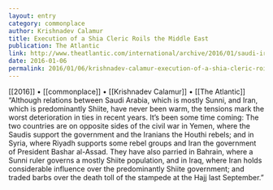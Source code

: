 ```yaml
---
layout: entry
category: commonplace
author: Krishnadev Calamur
title: Execution of a Shia Cleric Roils the Middle East
publication: The Atlantic
link: http://www.theatlantic.com/international/archive/2016/01/saudi-iran-execution-kuwait/422628/
date: 2016-01-06
permalink: 2016/01/06/krishnadev-calamur-execution-of-a-shia-cleric-roils-the-middle-east
---
```


[[2016]] • [[commonplace]] • [[Krishnadev Calamur]] • [[The Atlantic]]
 
“Although relations between Saudi Arabia, which is mostly Sunni, and Iran, which is predominantly Shiite, have never been warm, the tensions mark the worst deterioration in ties in recent years. It’s been some time coming: The two countries are on opposite sides of the civil war in Yemen, where the Saudis support the government and the Iranians the Houthi rebels; and in Syria, where Riyadh supports some rebel groups and Iran the government of President Bashar al-Assad. They have also parried in Bahrain, where a Sunni ruler governs a mostly Shiite population, and in Iraq, where Iran holds considerable influence over the predominantly Shiite government; and traded barbs over the death toll of the stampede at the Hajj last September.”

